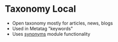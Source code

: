 Taxonomy Local
=============
* Open taxonomy mostly for articles, news, blogs
* Used in Metatag "keywords"
* Uses [synonyms](http://drupal.org/project/synonyms) module functionality

